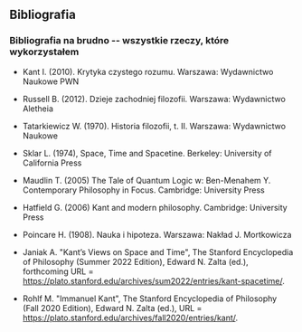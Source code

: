 ## Bibliografia









### Bibliografia na brudno -- wszystkie rzeczy, które wykorzystałem

- Kant I. (2010). Krytyka czystego rozumu. Warszawa: Wydawnictwo Naukowe PWN

- Russell B. (2012). Dzieje zachodniej filozofii. Warszawa: Wydawnictwo Aletheia

- Tatarkiewicz W. (1970). Historia filozofii, t. II. Warszawa: Wydawnictwo 
Naukowe

- Sklar L. (1974), Space, Time and Spacetine. Berkeley: University of California 
Press

- Maudlin T. (2005) The Tale of Quantum Logic w: Ben-Menahem Y. Contemporary 
Philosophy in Focus. Cambridge: University Press

- Hatfield G. (2006) Kant and modern philosophy. Cambridge: University Press

- Poincare H. (1908). Nauka i hipoteza. Warszawa: Nakład J. Mortkowicza

- Janiak A. "Kant’s Views on Space and Time", The Stanford Encyclopedia of 
Philosophy (Summer 2022 Edition), Edward N. Zalta (ed.), forthcoming URL 
= <https://plato.stanford.edu/archives/sum2022/entries/kant-spacetime/>.

- Rohlf M. "Immanuel Kant", The Stanford Encyclopedia of Philosophy (Fall 2020 
Edition), Edward N. Zalta (ed.), URL 
= <https://plato.stanford.edu/archives/fall2020/entries/kant/>.










































































